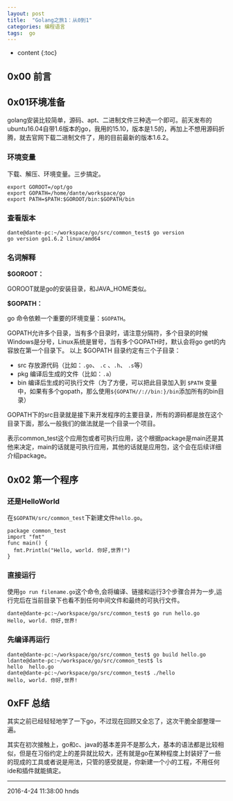 ```yaml
---
layout: post
title:  "Golang之旅1：从0到1"
categories: 编程语言
tags:  go
---
```


* content
{:toc}

## 0x00 前言

## 0x01环境准备

golang安装比较简单，源码、apt、二进制文件三种选一个即可。前天发布的ubuntu16.04自带1.6版本的go，我用的15.10，版本是1.5的，再加上不想用源码折腾，就去官网下载二进制文件了，用的目前最新的版本1.6.2。




### 环境变量

下载、解压、环境变量。三步搞定。

```
export GOROOT=/opt/go  
export GOPATH=/home/dante/workspace/go
export PATH=$PATH:$GOROOT/bin:$GOPATH/bin
```
### 查看版本

```
dante@dante-pc:~/workspace/go/src/common_test$ go version
go version go1.6.2 linux/amd64
```

### 名词解释

**$GOROOT：**

GOROOT就是go的安装目录，和JAVA_HOME类似。

**$GOPATH：**

go 命令依赖一个重要的环境变量：`$GOPATH`。

GOPATH允许多个目录，当有多个目录时，请注意分隔符，多个目录的时候Windows是分号，Linux系统是冒号，当有多个GOPATH时，默认会将go get的内容放在第一个目录下。
以上 $GOPATH 目录约定有三个子目录：

- src 存放源代码（比如：`.go`、 `.c` 、`.h`、 `.s`等）
- pkg 编译后生成的文件（比如：`.a`）
- bin 编译后生成的可执行文件（为了方便，可以把此目录加入到 `$PATH` 变量中，如果有多个gopath，那么使用`${GOPATH//://bin:}/bin`添加所有的bin目录）

GOPATH下的src目录就是接下来开发程序的主要目录，所有的源码都是放在这个目录下面，那么一般我们的做法就是一个目录一个项目。

表示common_test这个应用包或者可执行应用，这个根据package是main还是其他来决定，main的话就是可执行应用，其他的话就是应用包，这个会在后续详细介绍package。

## 0x02 第一个程序

### 还是HelloWorld

在`$GOPATH/src/common_test`下新建文件`hello.go`。

```
package common_test
import "fmt"
func main() {
  fmt.Println("Hello, world. 你好,世界!")
}
```

### 直接运行


使用`go run filename.go`这个命令,会将编译、链接和运行3个步骤合并为一步,运行完后在当前目录下也看不到任何中间文件和最终的可执行文件。

```
dante@dante-pc:~/workspace/go/src/common_test$ go run hello.go
Hello, world. 你好,世界!
```
### 先编译再运行

```
dante@dante-pc:~/workspace/go/src/common_test$ go build hello.go
ldante@dante-pc:~/workspace/go/src/common_test$ ls
hello  hello.go
dante@dante-pc:~/workspace/go/src/common_test$ ./hello
Hello, world. 你好,世界!
```

## 0xFF 总结

其实之前已经轻轻地学了一下go，不过现在回顾又全忘了，这次干脆全部整理一遍。

其实在初次接触上，go和c、java的基本差异不是那么大，基本的语法都是比较相似，但是在习俗约定上的差异就比较大，还有就是go在某种程度上封装好了一些的现成的工具或者说是用法，只管的感受就是，你新建一个小的工程，不用任何ide和插件就能搞定。

******

2016-4-24 11:38:00 hnds
